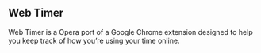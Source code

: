 ## Web Timer

Web Timer is a Opera port of a Google Chrome extension designed to help you keep track of how
you’re using your time online.
